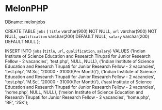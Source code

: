 # MelonPHP

DBname: melonjobs

CREATE TABLE `jobs` (
  `title` varchar(900) NOT NULL,
  `url` varchar(900) NOT NULL,
  `qualification` varchar(200) DEFAULT NULL,
  `salary` varchar(200) DEFAULT NULL
);

INSERT INTO `jobs` (`title`, `url`, `qualification`, `salary`) VALUES
('Indian Institute of Science Education and Research Tirupati for Junior Research Fellow - 2 vacancies', 'test.php', NULL, NULL),
('Indian Institute of Science Education and Research Tirupati for Junior Research Fellow - 2 vacancies', 'test.php', 'M.Sc', '20000 - 31000(Per Month)'),
('Indian Institute of Science Education and Research Tirupati for Junior Research Fellow - 2 vacancies', 'test.php', 'M.Sc', '20000 - 31000(Per Month)'),
('sasi Institute of Science Education and Research Tirupati for Junior Research Fellow - 2 vacancies', 'home.php', NULL, NULL),
('melon Institute of Science Education and Research Tirupati for Junior Research Fellow - 2 vacancies', 'home.php', 'BE', '25K');
